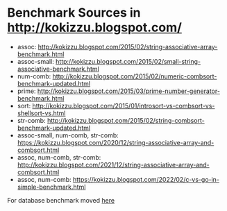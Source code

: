 # Benchmark Sources in http://kokizzu.blogspot.com/ 

* assoc: http://kokizzu.blogspot.com/2015/02/string-associative-array-benchmark.html
* assoc-small: http://kokizzu.blogspot.com/2015/02/small-string-associative-benchmark.html
* num-comb: http://kokizzu.blogspot.com/2015/02/numeric-combsort-benchmark-updated.html
* prime: http://kokizzu.blogspot.com/2015/03/prime-number-generator-benchmark.html
* sort: http://kokizzu.blogspot.com/2015/01/introsort-vs-combsort-vs-shellsort-vs.html
* str-comb: http://kokizzu.blogspot.com/2015/02/string-combsort-benchmark-updated.html
* assoc-small, num-comb, str-comb: https://kokizzu.blogspot.com/2020/12/string-associative-array-and-combsort.html
* assoc, num-comb, str-comb: http://kokizzu.blogspot.com/2021/12/string-associative-array-and-combsort.html
* assoc, num-comb: https://kokizzu.blogspot.com/2022/02/c-vs-go-in-simple-benchmark.html

For database benchmark moved [here](https://github.com/kokizzu/hugedbbench/)
